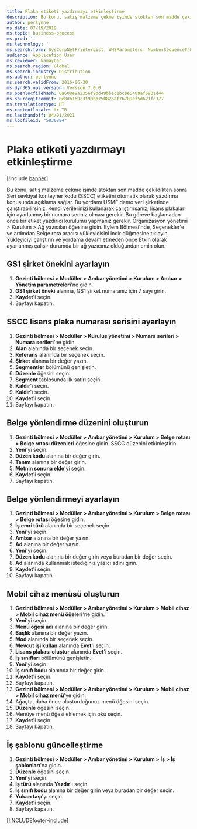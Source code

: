 ```yaml
---
title: Plaka etiketi yazdırmayı etkinleştirme
description: Bu konu, satış malzeme çekme işinde stoktan son madde çekildikten sonra Seri sevkiyat konteyner kodu (SSCC) etiketini otomatik olarak yazdırma konusunda açıklama sağlar.
author: perlynne
ms.date: 07/19/2019
ms.topic: business-process
ms.prod: ''
ms.technology: ''
ms.search.form: SysCorpNetPrinterList, WHSParameters, NumberSequenceTableListPage, NumberSequenceDetails, WHSDocumentRoutingLayout, WHSDocumentRouting, WHSRFMenuItem, WHSRFMenu, WHSWorkTemplateTable, WHSLicensePlateLabelBuildConfig, WHSLicensePlateLabel
audience: Application User
ms.reviewer: kamaybac
ms.search.region: Global
ms.search.industry: Distribution
ms.author: perlynne
ms.search.validFrom: 2016-06-30
ms.dyn365.ops.version: Version 7.0.0
ms.openlocfilehash: 0a608e9a2356f9dd49bbec1bcbe5489af5931d44
ms.sourcegitcommit: 0e8db169c3f90bd750826af76709ef5d621fd377
ms.translationtype: HT
ms.contentlocale: tr-TR
ms.lasthandoff: 04/01/2021
ms.locfileid: "5830894"
---
```

# <a name="enable-license-plate-label-printing"></a>Plaka etiketi yazdırmayı etkinleştirme

[!include [banner](../../includes/banner.md)]

Bu konu, satış malzeme çekme işinde stoktan son madde çekildikten sonra Seri sevkiyat konteyner kodu (SSCC) etiketini otomatik olarak yazdırma konusunda açıklama sağlar. Bu yordamı USMF demo veri şirketinde çalıştırabilirsiniz. Kendi verilerinizi kullanarak çalıştırırsanız, lisans plakaları için ayarlanmış bir numara seriniz olması gerekir. Bu göreve başlamadan önce bir etiket yazdırıcı kurulumu yapmanız gerekir. Organizasyon yönetimi > Kurulum > Ağ yazıcıları öğesine gidin. Eylem Bölmesi'nde, Seçenekler'e ve ardından Belge rota aracısı yükleyicisini indir düğmesine tıklayın. Yükleyiciyi çalıştırın ve yordama devam etmeden önce Etkin olarak ayarlanmış çalışır durumda bir ağ yazıcınız olduğundan emin olun.


## <a name="set-up-the-gs1-company-prefix"></a>GS1 şirket önekini ayarlayın
1. **Gezinti bölmesi > Modüller > Ambar yönetimi > Kurulum > Ambar > Yönetim parametreleri**'ne gidin.
2. **GS1 şirket öneki** alanına, GS1 şirket numaranız için 7 sayı girin.
3. **Kaydet**'i seçin.
4. Sayfayı kapatın.

## <a name="setup-the-sscc-license-plate-number-sequence"></a>SSCC lisans plaka numarası serisini ayarlayın
1. **Gezinti bölmesi > Modüller > Kuruluş yönetimi > Numara serileri > Numara serileri**'ne gidin.
2. **Alan** alanında bir seçenek seçin.
3. **Referans** alanında bir seçenek seçin.
4. **Şirket** alanına bir değer yazın.
5. **Segmentler** bölümünü genişletin.
6. **Düzenle** öğesini seçin.
7. **Segment** tablosunda ilk satırı seçin.
8. **Kaldır**'ı seçin.
9. **Kaldır**'ı seçin.
10. **Kaydet**'i seçin.
11. Sayfayı kapatın.

## <a name="create-the-document-route-layout"></a>Belge yönlendirme düzenini oluşturun
1. **Gezinti bölmesi > Modüller > Ambar yönetimi > Kurulum > Belge rotası > Belge rotası düzenleri** öğesine gidin. SSCC düzenini etkinleştirin.  
2. **Yeni**'yi seçin.
3. **Düzen kodu** alanına bir değer girin.
4. **Tanım** alanına bir değer girin.
5. **Metnin sonuna ekle**'yi seçin.
6. **Kaydet**'i seçin.
7. Sayfayı kapatın.

## <a name="set-up-the-document-routing"></a>Belge yönlendirmeyi ayarlayın
1. **Gezinti bölmesi > Modüller > Ambar yönetimi > Kurulum > Belge rotası > Belge rotası** öğesine gidin.
2. **İş emri türü** alanında bir seçenek seçin.
3. **Yeni**'yi seçin.
4. **Ambar** alanına bir değer yazın.
5. **Ad** alanına bir değer yazın.
6. **Yeni**'yi seçin.
7. **Düzen kodu** alanına bir değer girin veya buradan bir değer seçin.
8. **Ad** alanında kullanmak istediğiniz yazıcı adını girin.
9. **Kaydet**'i seçin.
10. Sayfayı kapatın.

## <a name="create-mobile-device-menu"></a>Mobil cihaz menüsü oluşturun
1. **Gezinti bölmesi > Modüller > Ambar yönetimi > Kurulum > Mobil cihaz > Mobil cihaz menü öğeleri**'ne gidin.
2. **Yeni**'yi seçin.
3. **Menü öğesi adı** alanına bir değer girin.
4. **Başlık** alanına bir değer yazın.
5. **Mod** alanında bir seçenek seçin.
6. **Mevcut işi kullan** alanında **Evet**'i seçin.
7. **Lisans plakası oluştur** alanında **Evet**'i seçin.
8. **İş sınıfları** bölümünü genişletin.
9. **Yeni**'yi seçin.
10. **İş sınıfı kodu** alanında bir değer girin.
11. **Kaydet**'i seçin.
12. Sayfayı kapatın.
13. **Gezinti bölmesi > Modüller > Ambar yönetimi > Kurulum > Mobil cihaz > Mobil cihaz menü**'ye gidin.
14. Ağaçta, daha önce oluşturduğunuz menü öğesini seçin.
15. **Düzenle** öğesini seçin.
16. Menüye menü öğesi eklemek için oku seçin.
17. **Kaydet**'i seçin.
18. Sayfayı kapatın.

## <a name="update-a-work-template"></a>İş şablonu güncelleştirme
1. **Gezinti bölmesi > Modüller > Ambar yönetimi > Kurulum > İş > İş şablonları**'na gidin.
2. **Düzenle** öğesini seçin.
3. **Yeni**'yi seçin.
4. **İş türü** alanında **Yazdır**'ı seçin.
5. **İş sınıfı kodu** alanına bir değer girin veya buradan bir değer seçin.
6. **Yukarı taşı**'yı seçin.
7. **Kaydet**'i seçin.
8. Sayfayı kapatın.



[!INCLUDE[footer-include](../../../includes/footer-banner.md)]